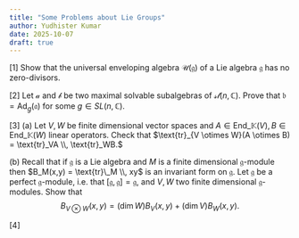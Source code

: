```yaml
---
title: "Some Problems about Lie Groups"
author: Yudhister Kumar
date: 2025-10-07
draft: true
---
```


[1] Show that the universal enveloping algebra $\mathcal{U}(\mathfrak{g})$ of a Lie algebra $\mathfrak{g}$ has no zero-divisors. 

[2] Let $\mathcal{a}$ and $\mathcal{b}$ be two maximal solvable subalgebras of $\mathcal{sl}(n, \mathbb{C}).$ Prove that $\mathfrak{b}  = \text{Ad}_g(\mathfrak{a})$ for some $g \in SL(n, \mathbb{C}).$ 

[3] (a) Let $V, W$ be finite dimensional vector spaces and $A \in \text{End}\_\mathbb{K}(V), B \in \text{End}\_\mathbb{K}(W)$ linear operators. Check that $\text{tr}_{V \otimes W}(A \otimes B) = \text{tr}_VA \\, \text{tr}_WB.$ 

(b) Recall that if $\mathfrak{g}$ is a Lie algebra and $M$ is a finite dimensional $\mathfrak{g}$-module then $B_M(x,y) = \text{tr}\_M \\, xy$ is an invariant form on $\mathfrak{g}.$ Let $\mathfrak{g}$ be a perfect $\mathfrak{g}$-module, i.e. that $[\mathfrak{g}, \mathfrak{g}] = \mathfrak{g},$ and $V,W$ two finite dimensional $\mathfrak{g}$-modules. Show that $$B_{V \otimes W}(x,y) = (\dim W)B_V(x,y) + (\dim V)B_W(x,y).$$

[4] 





